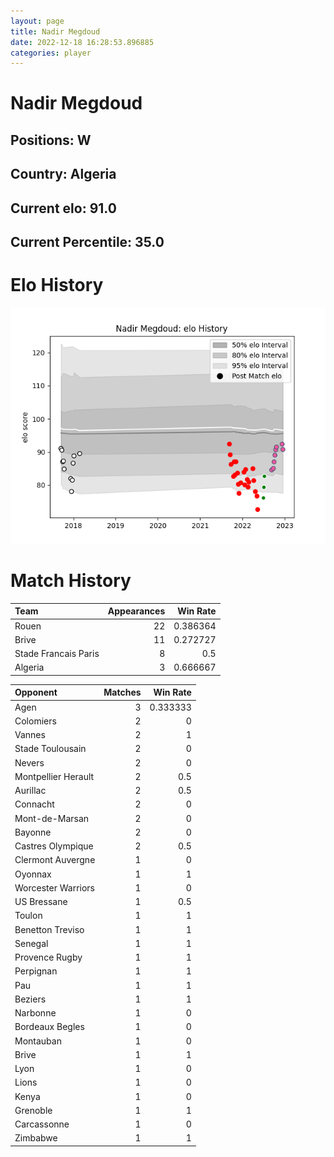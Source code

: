 ```yaml
---  
layout: page  
title: Nadir Megdoud  
date: 2022-12-18 16:28:53.896885  
categories: player  
---
```

# Nadir Megdoud

## Positions: W

## Country: Algeria

## Current elo: 91.0

## Current Percentile: 35.0

# Elo History


![elo history](history_NadirMegdoud.png)
# Match History


| Team                 |   Appearances |   Win Rate |
|:---------------------|--------------:|-----------:|
| Rouen                |            22 |   0.386364 |
| Brive                |            11 |   0.272727 |
| Stade Francais Paris |             8 |   0.5      |
| Algeria              |             3 |   0.666667 |

| Opponent            |   Matches |   Win Rate |
|:--------------------|----------:|-----------:|
| Agen                |         3 |   0.333333 |
| Colomiers           |         2 |   0        |
| Vannes              |         2 |   1        |
| Stade Toulousain    |         2 |   0        |
| Nevers              |         2 |   0        |
| Montpellier Herault |         2 |   0.5      |
| Aurillac            |         2 |   0.5      |
| Connacht            |         2 |   0        |
| Mont-de-Marsan      |         2 |   0        |
| Bayonne             |         2 |   0        |
| Castres Olympique   |         2 |   0.5      |
| Clermont Auvergne   |         1 |   0        |
| Oyonnax             |         1 |   1        |
| Worcester Warriors  |         1 |   0        |
| US Bressane         |         1 |   0.5      |
| Toulon              |         1 |   1        |
| Benetton Treviso    |         1 |   1        |
| Senegal             |         1 |   1        |
| Provence Rugby      |         1 |   1        |
| Perpignan           |         1 |   1        |
| Pau                 |         1 |   1        |
| Beziers             |         1 |   1        |
| Narbonne            |         1 |   0        |
| Bordeaux Begles     |         1 |   0        |
| Montauban           |         1 |   0        |
| Brive               |         1 |   1        |
| Lyon                |         1 |   0        |
| Lions               |         1 |   0        |
| Kenya               |         1 |   0        |
| Grenoble            |         1 |   1        |
| Carcassonne         |         1 |   0        |
| Zimbabwe            |         1 |   1        |